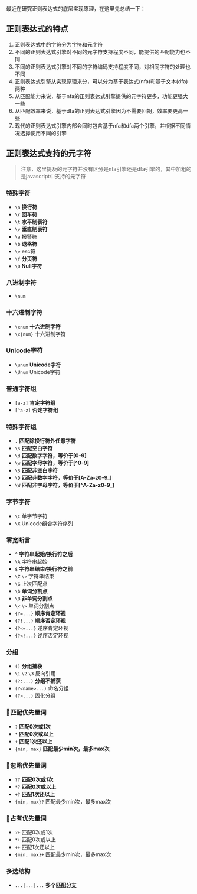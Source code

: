 最近在研究正则表达式的底层实现原理，在这里先总结一下：


## 正则表达式的特点

1. 正则表达式中的字符分为字符和元字符
2. 不同的正则表达式引擎对不同的元字符支持程度不同，能提供的匹配能力也不同
3. 不同的正则表达式引擎对不同的字符编码支持程度不同，对相同字符的处理也不同
4. 正则表达式引擎从实现原理来分，可以分为基于表达式(nfa)和基于文本(dfa)两种
5. 从匹配能力来说，基于nfa的正则表达式引擎提供的元字符更多，功能更强大一些
6. 从匹配效率来说，基于dfa的正则表达式引擎因为不需要回朔，效率要更高一些
7. 现代的正则表达式引擎内部会同时包含基于nfa和dfa两个引擎，并根据不同情况选择使用不同的引擎

## 正则表达式支持的元字符
> 注意，这里提及的元字符并没有区分是nfa引擎还是dfa引擎的，其中加粗的是javascript中支持的元字符

### 特殊字符
* `\n` **换行符**
* `\r` **回车符**
* `\t` **水平制表符**
* `\v` **垂直制表符**
* `\a` 报警符
* `\b` **退格符**
* `\e` esc符
* `\f` **分页符**
* `\0` **Null字符**

### 八进制字符
* `\num`

### 十六进制字符
* `\xnum` **十六进制字符**
* `\x{num}` 十六进制字符

### Unicode字符
* `\unum` **Unicode字符**
* `\Unum` Unicode字符

### 普通字符组
* `[a-z]` **肯定字符组**
* `[^a-z]` **否定字符组**

### 特殊字符组
* `.` **匹配除换行符外任意字符**
* `\s` **匹配空白字符**
* `\d` **匹配数字字符，等价于[0-9]**
* `\w` **匹配字母字符，等价于[^0-9]**
* `\S` **匹配非空白字符**
* `\D` **匹配非数字字符，等价于[A-Za-z0-9_]**
* `\W` **匹配非字母字符，等价于[^A-Za-z0-9_]**

### 字节字符
* `\C` 单字节字符
* `\X` Unicode组合字符序列

### 零宽断言
* `^` **字符串起始/换行符之后**
* `\A` 字符串起始
* `$` **字符串结束/换行符之前**
* `\Z` `\z` 字符串结束
* `\G` 上次匹配点
* `\b` **单词分割点**
* `\B` **非单词分割点**
* `\<` `\>` 单词分割点
* `{?=...}` **顺序肯定环视**
* `{?!...}` **顺序否定环视**
* `{?<=...}` 逆序肯定环视
* `{?<!...}` 逆序否定环视

### 分组
* `()` **分组捕获**
* `\1` `\2` `\3` 反向引用
* `(?:...)` **分组不捕获**
* `(?<name>...)` 命名分组
* `(?>...)` 固化分组

### 匹配优先量词
* `?` **匹配0次或1次**
* `*` **匹配0次或以上**
* `+` **匹配1次还以上**
* `{min, max}` **匹配最少min次，最多max次**

### 忽略优先量词
* `??` **匹配0次或1次**
* `*?` **匹配0次或以上**
* `+?` **匹配1次还以上**
* `{min, max}?` 匹配最少min次，最多max次

### 占有优先量词
* `?+` 匹配0次或1次
* `*+` 匹配0次或以上
* `++` 匹配1次还以上
* `{min, max}+` 匹配最少min次，最多max次

### 多选结构
* `...|...|...` **多个匹配分支**
